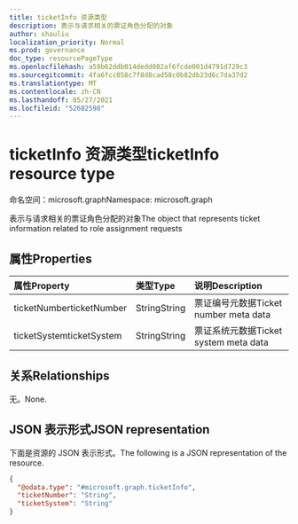 ```yaml
---
title: ticketInfo 资源类型
description: 表示与请求相关的票证角色分配的对象
author: shauliu
localization_priority: Normal
ms.prod: governance
doc_type: resourcePageType
ms.openlocfilehash: a59b62ddb014dedd802af6fcde001d4791d729c3
ms.sourcegitcommit: 4fa6fcc058c7f8d8cad58c0b82db23d6c7da37d2
ms.translationtype: MT
ms.contentlocale: zh-CN
ms.lasthandoff: 05/27/2021
ms.locfileid: "52682598"
---
```

# <a name="ticketinfo-resource-type"></a><span data-ttu-id="ffc9c-103">ticketInfo 资源类型</span><span class="sxs-lookup"><span data-stu-id="ffc9c-103">ticketInfo resource type</span></span>

<span data-ttu-id="ffc9c-104">命名空间：microsoft.graph</span><span class="sxs-lookup"><span data-stu-id="ffc9c-104">Namespace: microsoft.graph</span></span>

<span data-ttu-id="ffc9c-105">表示与请求相关的票证角色分配的对象</span><span class="sxs-lookup"><span data-stu-id="ffc9c-105">The object that represents ticket information related to role assignment requests</span></span>

## <a name="properties"></a><span data-ttu-id="ffc9c-106">属性</span><span class="sxs-lookup"><span data-stu-id="ffc9c-106">Properties</span></span>
|<span data-ttu-id="ffc9c-107">属性</span><span class="sxs-lookup"><span data-stu-id="ffc9c-107">Property</span></span>|<span data-ttu-id="ffc9c-108">类型</span><span class="sxs-lookup"><span data-stu-id="ffc9c-108">Type</span></span>|<span data-ttu-id="ffc9c-109">说明</span><span class="sxs-lookup"><span data-stu-id="ffc9c-109">Description</span></span>|
|:---|:---|:---|
|<span data-ttu-id="ffc9c-110">ticketNumber</span><span class="sxs-lookup"><span data-stu-id="ffc9c-110">ticketNumber</span></span>|<span data-ttu-id="ffc9c-111">String</span><span class="sxs-lookup"><span data-stu-id="ffc9c-111">String</span></span>|<span data-ttu-id="ffc9c-112">票证编号元数据</span><span class="sxs-lookup"><span data-stu-id="ffc9c-112">Ticket number meta data</span></span>|
|<span data-ttu-id="ffc9c-113">ticketSystem</span><span class="sxs-lookup"><span data-stu-id="ffc9c-113">ticketSystem</span></span>|<span data-ttu-id="ffc9c-114">String</span><span class="sxs-lookup"><span data-stu-id="ffc9c-114">String</span></span>|<span data-ttu-id="ffc9c-115">票证系统元数据</span><span class="sxs-lookup"><span data-stu-id="ffc9c-115">Ticket system meta data</span></span>|

## <a name="relationships"></a><span data-ttu-id="ffc9c-116">关系</span><span class="sxs-lookup"><span data-stu-id="ffc9c-116">Relationships</span></span>
<span data-ttu-id="ffc9c-117">无。</span><span class="sxs-lookup"><span data-stu-id="ffc9c-117">None.</span></span>

## <a name="json-representation"></a><span data-ttu-id="ffc9c-118">JSON 表示形式</span><span class="sxs-lookup"><span data-stu-id="ffc9c-118">JSON representation</span></span>
<span data-ttu-id="ffc9c-119">下面是资源的 JSON 表示形式。</span><span class="sxs-lookup"><span data-stu-id="ffc9c-119">The following is a JSON representation of the resource.</span></span>
<!-- {
  "blockType": "resource",
  "@odata.type": "microsoft.graph.ticketInfo"
}
-->
``` json
{
  "@odata.type": "#microsoft.graph.ticketInfo",
  "ticketNumber": "String",
  "ticketSystem": "String"
}
```

